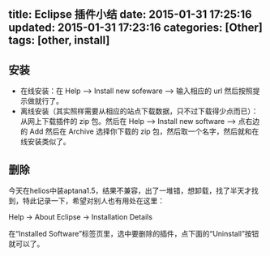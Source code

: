 title: Eclipse 插件小结
date: 2015-01-31 17:25:16
updated: 2015-01-31 17:23:16
categories: [Other]
tags: [other, install]
---

## 安装
* 在线安装：在 Help --> Install new sofeware --> 输入相应的 url 然后按照提示做就行了。
* 离线安装（其实照样需要从相应的站点下载数据，只不过下载得少点而已）：从网上下载插件的 zip 包。然后在 Help --> Install new software --> 点右边的 Add 然后在 Archive 选择你下载的 zip 包，然后取一个名字，然后就和在线安装类似了。

## 删除
今天在helios中装aptana1.5，结果不兼容，出了一堆错，想卸载，找了半天才找到，特此记录一下，希望对别人也有用处在这里：

Help -> About Eclipse -> Installation Details 

在“Installed Software”标签页里，选中要删除的插件，点下面的“Uninstall”按钮就可以了。


